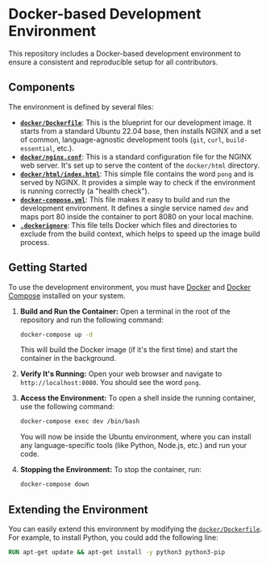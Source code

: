 # Docker-based Development Environment

This repository includes a Docker-based development environment to ensure a consistent and reproducible setup for all contributors.

## Components

The environment is defined by several files:

- **[`docker/Dockerfile`](../docker/Dockerfile)**: This is the blueprint for our development image. It starts from a standard Ubuntu 22.04 base, then installs NGINX and a set of common, language-agnostic development tools (`git`, `curl`, `build-essential`, etc.).
- **[`docker/nginx.conf`](../docker/nginx.conf)**: This is a standard configuration file for the NGINX web server. It's set up to serve the content of the `docker/html` directory.
- **[`docker/html/index.html`](../docker/html/index.html)**: This simple file contains the word `pong` and is served by NGINX. It provides a simple way to check if the environment is running correctly (a "health check").
- **[`docker-compose.yml`](../docker-compose.yml)**: This file makes it easy to build and run the development environment. It defines a single service named `dev` and maps port 80 inside the container to port 8080 on your local machine.
- **[`.dockerignore`](../.dockerignore)**: This file tells Docker which files and directories to exclude from the build context, which helps to speed up the image build process.

## Getting Started

To use the development environment, you must have [Docker](https://www.docker.com/get-started) and [Docker Compose](https://docs.docker.com/compose/install/) installed on your system.

1.  **Build and Run the Container:**
    Open a terminal in the root of the repository and run the following command:

    ```bash
    docker-compose up -d
    ```

    This will build the Docker image (if it's the first time) and start the container in the background.

2.  **Verify It's Running:**
    Open your web browser and navigate to `http://localhost:8080`. You should see the word `pong`.

3.  **Access the Environment:**
    To open a shell inside the running container, use the following command:

    ```bash
    docker-compose exec dev /bin/bash
    ```

    You will now be inside the Ubuntu environment, where you can install any language-specific tools (like Python, Node.js, etc.) and run your code.

4.  **Stopping the Environment:**
    To stop the container, run:
    ```bash
    docker-compose down
    ```

## Extending the Environment

You can easily extend this environment by modifying the [`docker/Dockerfile`](../docker/Dockerfile). For example, to install Python, you could add the following line:

```Dockerfile
RUN apt-get update && apt-get install -y python3 python3-pip
```
